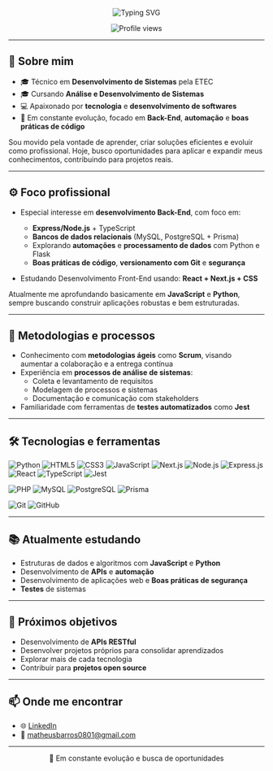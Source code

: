 <p align="center">
  <img src="https://readme-typing-svg.demolab.com?font=Fira+Code&size=24&pause=1000&color=8B0000&center=true&width=500&lines=Hi%2C+I'm+Matheus;I'm+19+years+old;Welcome+to+my+GitHub!" alt="Typing SVG" />
</p>

<p align="center">
  <img src="https://komarev.com/ghpvc/?username=seu-usuario&style=flat-square&color=FF69B4" alt="Profile views" />
</p>

---

## 👋 Sobre mim

- 🎓 Técnico em **Desenvolvimento de Sistemas** pela ETEC  
- 🎓 Cursando **Análise e Desenvolvimento de Sistemas**  
- 💻 Apaixonado por **tecnologia** e **desenvolvimento de softwares**  
- 🚀 Em constante evolução, focado em **Back-End**, **automação** e **boas práticas de código**  

Sou movido pela vontade de aprender, criar soluções eficientes e evoluir como profissional. 
Hoje, busco oportunidades para aplicar e expandir meus conhecimentos, contribuindo para projetos reais.

---

## ⚙️ Foco profissional

- Especial interesse em **desenvolvimento Back-End**, com foco em:
  - **Express/Node.js** + TypeScript
  - **Bancos de dados relacionais** (MySQL, PostgreSQL + Prisma)  
  - Explorando **automações** e **processamento de dados** com Python e Flask 
  - **Boas práticas de código**, **versionamento com Git** e **segurança**

- Estudando Desenvolvimento Front-End usando: **React + Next.js + CSS**

Atualmente me aprofundando basicamente em **JavaScript** e **Python**, sempre buscando construir aplicações robustas e bem estruturadas.

---

## 🧩 Metodologias e processos

- Conhecimento com **metodologias ágeis** como **Scrum**, visando aumentar a colaboração e a entrega contínua  
- Experiência em **processos de análise de sistemas**:  
  - Coleta e levantamento de requisitos  
  - Modelagem de processos e sistemas  
  - Documentação e comunicação com stakeholders  
- Familiaridade com ferramentas de **testes automatizados** como **Jest**

---

## 🛠️ Tecnologias e ferramentas

![Python](https://img.shields.io/badge/-Python-3776AB?style=flat&logo=python&logoColor=white)
![HTML5](https://img.shields.io/badge/-HTML5-E34F26?style=flat&logo=html5&logoColor=white)
![CSS3](https://img.shields.io/badge/-CSS3-1572B6?style=flat&logo=css3)
![JavaScript](https://img.shields.io/badge/-JavaScript-F7DF1E?style=flat&logo=javascript&logoColor=black)
![Next.js](https://img.shields.io/badge/-Next.js-000000?style=flat&logo=nextdotjs&logoColor=white)
![Node.js](https://img.shields.io/badge/-Node.js-339933?style=flat&logo=node.js&logoColor=white)
![Express.js](https://img.shields.io/badge/-Express.js-000000?style=flat&logo=express&logoColor=white)
![React](https://img.shields.io/badge/-React-61DAFB?style=flat&logo=react&logoColor=black)
![TypeScript](https://img.shields.io/badge/-TypeScript-3178C6?style=flat&logo=typescript&logoColor=white)
![Jest](https://img.shields.io/badge/-Jest-C21325?style=flat&logo=jest&logoColor=white)

![PHP](https://img.shields.io/badge/-PHP-777BB4?style=flat&logo=php&logoColor=white)
![MySQL](https://img.shields.io/badge/-MySQL-4479A1?style=flat&logo=mysql&logoColor=white)
![PostgreSQL](https://img.shields.io/badge/-PostgreSQL-4169E1?style=flat&logo=postgresql&logoColor=white)
![Prisma](https://img.shields.io/badge/-Prisma-2D3748?style=flat&logo=prisma&logoColor=white)

![Git](https://img.shields.io/badge/-Git-F05032?style=flat&logo=git&logoColor=white)
![GitHub](https://img.shields.io/badge/-GitHub-181717?style=flat&logo=github)

---

## 📚 Atualmente estudando

- Estruturas de dados e algoritmos com **JavaScript** e **Python**  
- Desenvolvimento de **APIs** e **automação**  
- Desenvolvimento de aplicações web e **Boas práticas de segurança**  
- **Testes** de sistemas  

---

## 🎯 Próximos objetivos

- Desenvolvimento de **APIs RESTful**     
- Desenvolver projetos próprios para consolidar aprendizados
- Explorar mais de cada tecnologia
- Contribuir para **projetos open source**

---

## 📫 Onde me encontrar

- 🌐 [LinkedIn](https://www.linkedin.com/in/math-c-/)  
- 📧 matheusbarros0801@gmail.com  

---

<p align="center">
  🚀 Em constante evolução e busca de oportunidades
</p>
